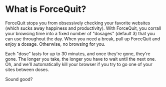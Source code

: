 What is ForceQuit?
==================

ForceQuit stops you from obsessively checking your favorite websites (which sucks away happiness and productivity). With ForceQuit, you corrall your browsing time into a fixed number of "dosages" (default 3) that you can use throughout the day. When you need a break, pull up ForceQuit and enjoy a dosage. Otherwise, no browsing for you.

Each "dose" lasts for up to 30 minutes, and once they're gone, they're gone. The longer you take, the longer you have to wait until the next one. Oh, and we'll automatically kill your browser if you try to go one of your sites between doses.

Sound good?